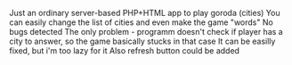 Just an ordinary server-based PHP+HTML app to play goroda (cities)
You can easily change the list of cities and even make the game "words"
No bugs detected
The only problem - programm doesn't check if player has a city to answer, so the game basically stucks in that case
It can be easilly fixed, but i'm too lazy for it
Also refresh button could be added
